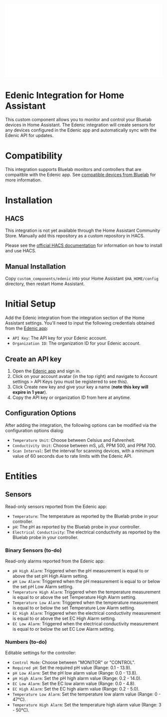 ![Edenic Logo](https://raw.githubusercontent.com/taliexo/homeassistant-edenic/main/images/edenic-logo.svg)

# Edenic Integration for Home Assistant

This custom component allows you to monitor and control your Bluelab devices in Home Assistant. The Edenic integration will create sensors for any devices configured in the Edenic app and automatically sync with the Edenic API for updates.

# Compatibility

This integration supports Bluelab monitors and controllers that are compaitble with the Edenic app. See [compatible devices from Bluelab](https://www.edenic.io/#hardware) for more information.

# Installation

## HACS

This integration is not yet available through the Home Assistant Community Store. Manually add this repository as a custom repository in HACS.

Please see the [official HACS documentation](https://hacs.xyz) for information on how to install and use HACS.

## Manual Installation

Copy `custom_components/edenic` into your Home Assistant `$HA_HOME/config` directory, then restart Home Assistant.

# Initial Setup

Add the Edenic integration from the integration section of the Home Assistant settings. You'll need to input the following credentials obtained from the [Edenic app](https://app.edenic.io/):

- `API Key`: The API key for your Edenic account.
- `Organization ID`: The organization ID for your Edenic account.

## Create an API key

1. Open the [Edenic app](https://app.edenic.io/) and sign in.
2. Click on your account avatar (in the top right) and navigate to Account settings > API Keys (you must be registered to see this).
3. Click Create new key and give your key a name (**note this key will expire in 1 year**).
4. Copy the API key or organization ID from here at anytime.

## Configuration Options

After adding the integration, the following options can be modified via the configuration options dialog:

- `Temperature Unit`: Choose between Celsius and Fahrenheit.
- `Conductivity Unit`: Choose between mS, µS, PPM 500, and PPM 700.
- `Scan Interval`: Set the interval for scanning devices, with a minimum value of 60 seconds due to rate limits with the Edenic API.

# Entities

## Sensors

Read-only sensors reported from the Edenic app:

- `Temperature`: The temperature as reported by the Bluelab probe in your controller.
- `pH`: The pH as reported by the Bluelab probe in your controller.
- `Electrical Conductivity`: The electrical conductivity as reported by the Bluelab probe in your controller.

### Binary Sensors (to-do)

Read-only alarms reported from the Edenic app:

- `pH High Alarm`: Triggered when the pH measurement is equal to or above the set pH High Alarm setting.
- `pH Low Alarm`: Triggered when the pH measurement is equal to or below the set pH Low Alarm setting.
- `Temperature High Alarm`: Triggered when the temperature measurement is equal to or above the set Temperature High Alarm setting.
- `Temperature Low Alarm`: Triggered when the temperature measurement is equal to or below the set Temperature Low Alarm setting.
- `EC High Alarm`: Triggered when the electrical conductivity measurement is equal to or above the set EC High Alarm setting.
- `EC Low Alarm`: Triggered when the electrical conductivity measurement is equal to or below the set EC Low Alarm setting.

### Numbers (to-do)

Editable settings for the controller:

- `Control Mode`: Choose between "MONITOR" or "CONTROL".
- `Required pH`: Set the required pH value (Range: 0.1 - 13.9).
- `pH Low Alarm`: Set the pH low alarm value (Range: 0.0 - 13.8).
- `pH High Alarm`: Set the pH high alarm value (Range: 0.2 - 14.0).
- `EC Low Alarm`: Set the EC low alarm value (Range: 0.0 - 4.8).
- `EC High Alarm`: Set the EC high alarm value (Range: 0.2 - 5.0).
- `Temperature Low Alarm`: Set the temperature low alarm value (Range: 0 - 47°C).
- `Temperature High Alarm`: Set the temperature high alarm value (Range: 3 - 50°C).

